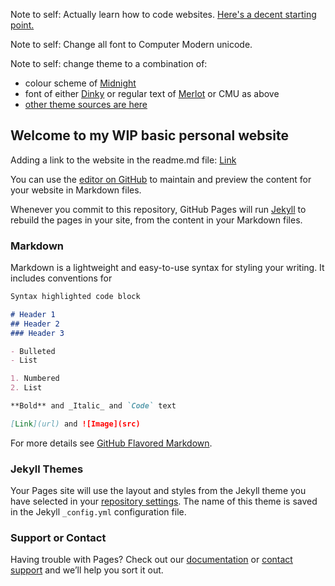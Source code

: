 Note to self: Actually learn how to code websites. [Here's a decent starting point.](https://www.khanacademy.org/computing/computer-programming/html-css)

Note to self: Change all font to Computer Modern unicode.

Note to self: change theme to a combination of:
- colour scheme of [Midnight](https://github.com/pages-themes/midnight)
- font of either [Dinky](https://github.com/pages-themes/dinky) or regular text of [Merlot](https://github.com/pages-themes/merlot) or CMU as above
- [other theme sources are here](https://pages.github.com/themes/)

## Welcome to my WIP basic personal website

Adding a link to the website in the readme.md file: [Link](https://anistuffs.github.io/website/)

You can use the [editor on GitHub](https://github.com/Anistuffs/anistuffs-website/edit/master/README.md) to maintain and preview the content for your website in Markdown files.

Whenever you commit to this repository, GitHub Pages will run [Jekyll](https://jekyllrb.com/) to rebuild the pages in your site, from the content in your Markdown files.

### Markdown

Markdown is a lightweight and easy-to-use syntax for styling your writing. It includes conventions for

```markdown
Syntax highlighted code block

# Header 1
## Header 2
### Header 3

- Bulleted
- List

1. Numbered
2. List

**Bold** and _Italic_ and `Code` text

[Link](url) and ![Image](src)
```

For more details see [GitHub Flavored Markdown](https://guides.github.com/features/mastering-markdown/).

### Jekyll Themes

Your Pages site will use the layout and styles from the Jekyll theme you have selected in your [repository settings](https://github.com/Anistuffs/anistuffs-website/settings). The name of this theme is saved in the Jekyll `_config.yml` configuration file.

### Support or Contact

Having trouble with Pages? Check out our [documentation](https://help.github.com/categories/github-pages-basics/) or [contact support](https://github.com/contact) and we’ll help you sort it out.
